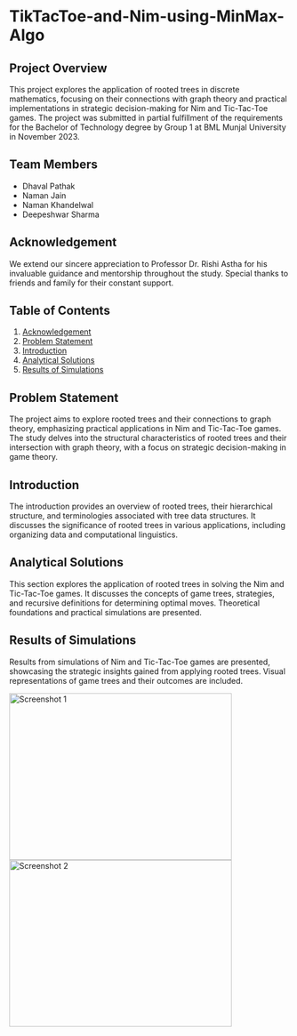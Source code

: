 # TikTacToe-and-Nim-using-MinMax-Algo

## Project Overview
This project explores the application of rooted trees in discrete mathematics, focusing on their connections with graph theory and practical implementations in strategic decision-making for Nim and Tic-Tac-Toe games. The project was submitted in partial fulfillment of the requirements for the Bachelor of Technology degree by Group 1 at BML Munjal University in November 2023.

## Team Members
- Dhaval Pathak
- Naman Jain
- Naman Khandelwal
- Deepeshwar Sharma

## Acknowledgement
We extend our sincere appreciation to Professor Dr. Rishi Astha for his invaluable guidance and mentorship throughout the study. Special thanks to friends and family for their constant support.

## Table of Contents
1. [Acknowledgement](#acknowledgement)
2. [Problem Statement](#problem-statement)
3. [Introduction](#introduction)
4. [Analytical Solutions](#analytical-solutions)
5. [Results of Simulations](#results-of-simulations)

## Problem Statement
The project aims to explore rooted trees and their connections to graph theory, emphasizing practical applications in Nim and Tic-Tac-Toe games. The study delves into the structural characteristics of rooted trees and their intersection with graph theory, with a focus on strategic decision-making in game theory.

## Introduction
The introduction provides an overview of rooted trees, their hierarchical structure, and terminologies associated with tree data structures. It discusses the significance of rooted trees in various applications, including organizing data and computational linguistics.

## Analytical Solutions
This section explores the application of rooted trees in solving the Nim and Tic-Tac-Toe games. It discusses the concepts of game trees, strategies, and recursive definitions for determining optimal moves. Theoretical foundations and practical simulations are presented.

## Results of Simulations
Results from simulations of Nim and Tic-Tac-Toe games are presented, showcasing the strategic insights gained from applying rooted trees. Visual representations of game trees and their outcomes are included.

<img src="https://github.com/Dhaval-pathak/TikTacToe-and-Nim-using-MinMax-Algo/assets/93087161/fd0c4754-1af4-4aca-ac3b-cc4f38b2f91d" width="400" height="300" alt="Screenshot 1">
<img src="https://github.com/Dhaval-pathak/TikTacToe-and-Nim-using-MinMax-Algo/assets/93087161/e3d74adb-2216-4bc0-bfa6-537d27889341" width="400" height="300" alt="Screenshot 2">



